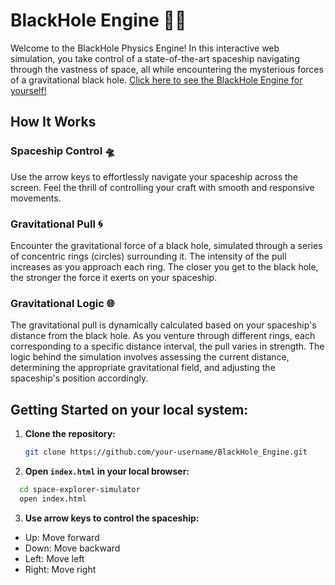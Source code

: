 # BlackHole Engine 🚀🌌

Welcome to the BlackHole Physics Engine! In this interactive web simulation, you take control of a state-of-the-art spaceship navigating through the vastness of space, all while encountering the mysterious forces of a gravitational black hole. <a href="https://oklein1.github.io/BlackHole_Engine/">Click here to see the BlackHole Engine for yourself!</a>

## How It Works

### Spaceship Control 🛸
Use the arrow keys to effortlessly navigate your spaceship across the screen. Feel the thrill of controlling your craft with smooth and responsive movements.

### Gravitational Pull 🌀
Encounter the gravitational force of a black hole, simulated through a series of concentric rings (circles) surrounding it. The intensity of the pull increases as you approach each ring. The closer you get to the black hole, the stronger the force it exerts on your spaceship.

### Gravitational Logic 🌐
The gravitational pull is dynamically calculated based on your spaceship's distance from the black hole. As you venture through different rings, each corresponding to a specific distance interval, the pull varies in strength. The logic behind the simulation involves assessing the current distance, determining the appropriate gravitational field, and adjusting the spaceship's position accordingly.


## Getting Started on your local system:

1. **Clone the repository:**

   ```bash
   git clone https://github.com/your-username/BlackHole_Engine.git
   ```

2. **Open <code>index.html</code> in your local browser:**
```bash
  cd space-explorer-simulator
  open index.html
```
3. **Use arrow keys to control the spaceship:**

- Up: Move forward
- Down: Move backward
- Left: Move left
- Right: Move right
